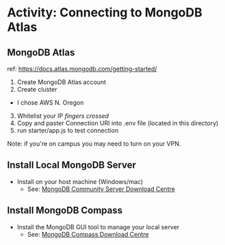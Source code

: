 # Activity: Connecting to MongoDB Atlas
## MongoDB Atlas
ref: https://docs.atlas.mongodb.com/getting-started/

1. Create MongoDB Atlas account
2. Create cluster
  - I chose AWS N. Oregon
3. Whitelist your IP *fingers crossed*
4. Copy and paster Connection URI into .env file (located in this directory)
5. run starter/app.js to test connection

Note: if you're on campus you may need to turn on your VPN.

## Install Local MongoDB Server
- Install on your host machine (Windows/mac)
  - See: [MongoDB Community Server Download Centre](https://www.mongodb.com/download-center/community)

## Install MongoDB Compass
- Install the MongoDB GUI tool to manage your local server
  - See: [MongoDB Compass Download Centre](https://www.mongodb.com/download-center/compass)